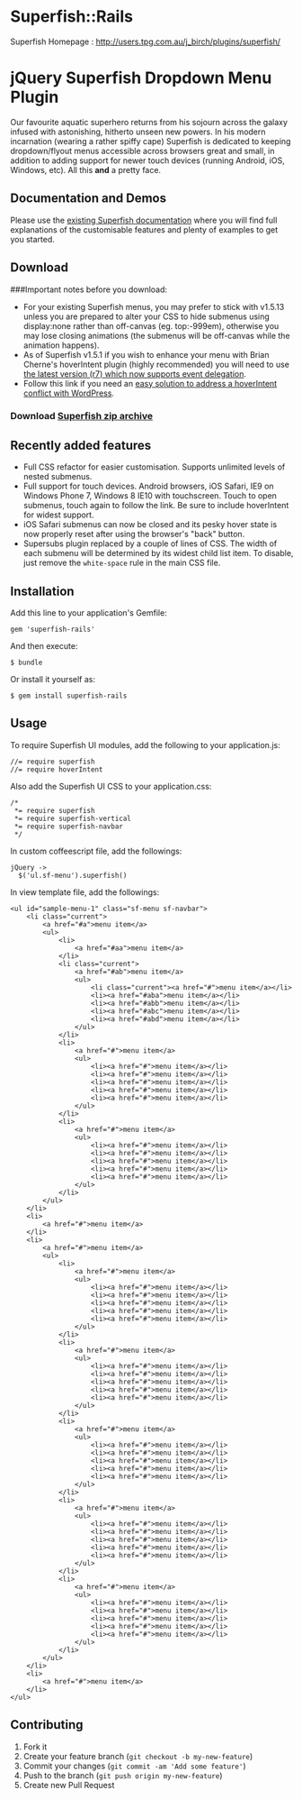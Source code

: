 # Superfish::Rails

Superfish Homepage : http://users.tpg.com.au/j_birch/plugins/superfish/

# jQuery Superfish Dropdown Menu Plugin

Our favourite aquatic superhero returns from his sojourn across the galaxy infused with astonishing, hitherto unseen new powers. In his modern incarnation (wearing a rather spiffy cape) Superfish is dedicated to keeping dropdown/flyout menus accessible across browsers great and small, in addition to adding support for newer touch devices (running Android, iOS, Windows, etc). All this **and** a pretty face.

## Documentation and Demos

Please use the [existing Superfish documentation](http://users.tpg.com.au/j_birch/plugins/superfish/) where you will find full explanations of the customisable features and plenty of examples to get you started.

## Download

###Important notes before you download:
- For your existing Superfish menus, you may prefer to stick with v1.5.13 unless you are prepared to alter your CSS to hide submenus using display:none rather than off-canvas (eg. top:-999em), otherwise you may lose closing animations (the submenus will be off-canvas while the animation happens).
- As of Superfish v1.5.1 if you wish to enhance your menu with Brian Cherne's hoverIntent plugin (highly recommended) you will need to use [the latest version (r7) which now supports event delegation](https://github.com/briancherne/jquery-hoverIntent).
- Follow this link if you need an [easy solution to address a hoverIntent conflict with WordPress](https://github.com/joeldbirch/superfish/issues/14#issuecomment-14554500).

### Download [Superfish zip archive](https://github.com/joeldbirch/superfish/archive/master.zip)

## Recently added features

- Full CSS refactor for easier customisation. Supports unlimited levels of nested submenus.
- Full support for touch devices. Android browsers, iOS Safari, IE9 on Windows Phone 7, Windows 8 IE10 with touchscreen. Touch to open submenus, touch again to follow the link. Be sure to include hoverIntent for widest support.
- iOS Safari submenus can now be closed and its pesky hover state is now properly reset after using the browser's "back" button.
- Supersubs plugin replaced by a couple of lines of CSS. The width of each submenu will be determined by its widest child list item. To disable, just remove the `white-space` rule in the main CSS file.

## Installation

Add this line to your application's Gemfile:

    gem 'superfish-rails'

And then execute:

    $ bundle

Or install it yourself as:

    $ gem install superfish-rails

## Usage

To require Superfish UI modules, add the following to your application.js:

```
//= require superfish
//= require hoverIntent
```

Also add the Superfish UI CSS to your application.css:

```
/*
 *= require superfish
 *= require superfish-vertical
 *= require superfish-navbar
 */
```

In custom coffeescript file, add the followings:

```
jQuery ->
  $('ul.sf-menu').superfish()
```

In view template file, add the followings:

```
<ul id="sample-menu-1" class="sf-menu sf-navbar">
	<li class="current">
		<a href="#a">menu item</a>
		<ul>
			<li>
				<a href="#aa">menu item</a>
			</li>
			<li class="current">
				<a href="#ab">menu item</a>
				<ul>
					<li class="current"><a href="#">menu item</a></li>
					<li><a href="#aba">menu item</a></li>
					<li><a href="#abb">menu item</a></li>
					<li><a href="#abc">menu item</a></li>
					<li><a href="#abd">menu item</a></li>
				</ul>
			</li>
			<li>
				<a href="#">menu item</a>
				<ul>
					<li><a href="#">menu item</a></li>
					<li><a href="#">menu item</a></li>
					<li><a href="#">menu item</a></li>
					<li><a href="#">menu item</a></li>
					<li><a href="#">menu item</a></li>
				</ul>
			</li>
			<li>
				<a href="#">menu item</a>
				<ul>
					<li><a href="#">menu item</a></li>
					<li><a href="#">menu item</a></li>
					<li><a href="#">menu item</a></li>
					<li><a href="#">menu item</a></li>
					<li><a href="#">menu item</a></li>
				</ul>
			</li>
		</ul>
	</li>
	<li>
		<a href="#">menu item</a>
	</li>
	<li>
		<a href="#">menu item</a>
		<ul>
			<li>
				<a href="#">menu item</a>
				<ul>
					<li><a href="#">menu item</a></li>
					<li><a href="#">menu item</a></li>
					<li><a href="#">menu item</a></li>
					<li><a href="#">menu item</a></li>
					<li><a href="#">menu item</a></li>
				</ul>
			</li>
			<li>
				<a href="#">menu item</a>
				<ul>
					<li><a href="#">menu item</a></li>
					<li><a href="#">menu item</a></li>
					<li><a href="#">menu item</a></li>
					<li><a href="#">menu item</a></li>
					<li><a href="#">menu item</a></li>
				</ul>
			</li>
			<li>
				<a href="#">menu item</a>
				<ul>
					<li><a href="#">menu item</a></li>
					<li><a href="#">menu item</a></li>
					<li><a href="#">menu item</a></li>
					<li><a href="#">menu item</a></li>
					<li><a href="#">menu item</a></li>
				</ul>
			</li>
			<li>
				<a href="#">menu item</a>
				<ul>
					<li><a href="#">menu item</a></li>
					<li><a href="#">menu item</a></li>
					<li><a href="#">menu item</a></li>
					<li><a href="#">menu item</a></li>
					<li><a href="#">menu item</a></li>
				</ul>
			</li>
			<li>
				<a href="#">menu item</a>
				<ul>
					<li><a href="#">menu item</a></li>
					<li><a href="#">menu item</a></li>
					<li><a href="#">menu item</a></li>
					<li><a href="#">menu item</a></li>
					<li><a href="#">menu item</a></li>
				</ul>
			</li>
		</ul>
	</li>
	<li>
		<a href="#">menu item</a>
	</li>
</ul>
```

## Contributing

1. Fork it
2. Create your feature branch (`git checkout -b my-new-feature`)
3. Commit your changes (`git commit -am 'Add some feature'`)
4. Push to the branch (`git push origin my-new-feature`)
5. Create new Pull Request
